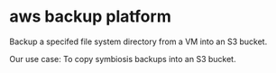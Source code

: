 # aws backup platform
Backup a specifed file system directory from a VM into an S3 bucket.

Our use case: To copy symbiosis backups into an S3 bucket.
